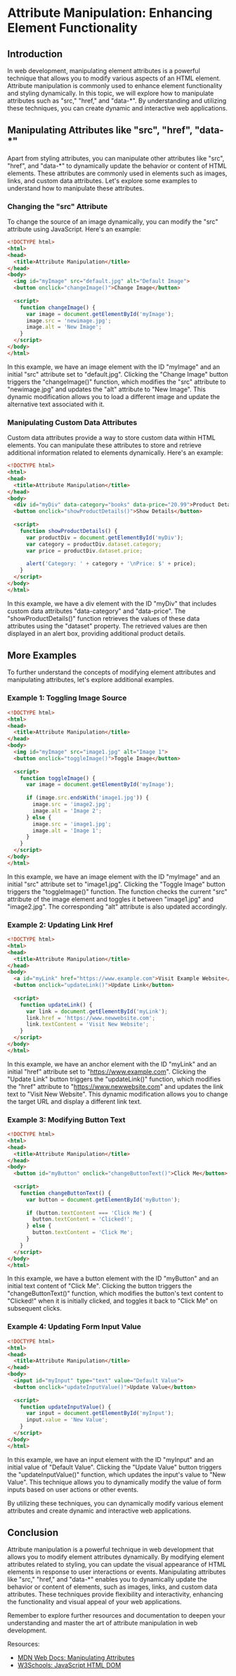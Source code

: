 # Attribute Manipulation: Enhancing Element Functionality

## Introduction

In web development, manipulating element attributes is a powerful technique that allows you to modify various aspects of an HTML element. Attribute manipulation is commonly used to enhance element functionality and styling dynamically. In this topic, we will explore how to manipulate attributes such as "src," "href," and "data-*". By understanding and utilizing these techniques, you can create dynamic and interactive web applications.

## Manipulating Attributes like "src", "href", "data-*"

Apart from styling attributes, you can manipulate other attributes like "src", "href", and "data-*" to dynamically update the behavior or content of HTML elements. These attributes are commonly used in elements such as images, links, and custom data attributes. Let's explore some examples to understand how to manipulate these attributes.

### Changing the "src" Attribute

To change the source of an image dynamically, you can modify the "src" attribute using JavaScript. Here's an example:

```html
<!DOCTYPE html>
<html>
<head>
  <title>Attribute Manipulation</title>
</head>
<body>
  <img id="myImage" src="default.jpg" alt="Default Image">
  <button onclick="changeImage()">Change Image</button>
  
  <script>
    function changeImage() {
      var image = document.getElementById('myImage');
      image.src = 'newimage.jpg';
      image.alt = 'New Image';
    }
  </script>
</body>
</html>
```

In this example, we have an image element with the ID "myImage" and an initial "src" attribute set to "default.jpg". Clicking the "Change Image" button triggers the "changeImage()" function, which modifies the "src" attribute to "newimage.jpg" and updates the "alt" attribute to "New Image". This dynamic modification allows you to load a different image and update the alternative text associated with it.

### Manipulating Custom Data Attributes

Custom data attributes provide a way to store custom data within HTML elements. You can manipulate these attributes to store and retrieve additional information related to elements dynamically. Here's an example:



```html
<!DOCTYPE html>
<html>
<head>
  <title>Attribute Manipulation</title>
</head>
<body>
  <div id="myDiv" data-category="books" data-price="20.99">Product Details</div>
  <button onclick="showProductDetails()">Show Details</button>
  
  <script>
    function showProductDetails() {
      var productDiv = document.getElementById('myDiv');
      var category = productDiv.dataset.category;
      var price = productDiv.dataset.price;
      
      alert('Category: ' + category + '\nPrice: $' + price);
    }
  </script>
</body>
</html>
```

In this example, we have a div element with the ID "myDiv" that includes custom data attributes "data-category" and "data-price". The "showProductDetails()" function retrieves the values of these data attributes using the "dataset" property. The retrieved values are then displayed in an alert box, providing additional product details.

## More Examples

To further understand the concepts of modifying element attributes and manipulating attributes, let's explore additional examples.

### Example 1: Toggling Image Source

```html
<!DOCTYPE html>
<html>
<head>
  <title>Attribute Manipulation</title>
</head>
<body>
  <img id="myImage" src="image1.jpg" alt="Image 1">
  <button onclick="toggleImage()">Toggle Image</button>
  
  <script>
    function toggleImage() {
      var image = document.getElementById('myImage');
      
      if (image.src.endsWith('image1.jpg')) {
        image.src = 'image2.jpg';
        image.alt = 'Image 2';
      } else {
        image.src = 'image1.jpg';
        image.alt = 'Image 1';
      }
    }
  </script>
</body>
</html>
```

In this example, we have an image element with the ID "myImage" and an initial "src" attribute set to "image1.jpg". Clicking the "Toggle Image" button triggers the "toggleImage()" function. The function checks the current "src" attribute of the image element and toggles it between "image1.jpg" and "image2.jpg". The corresponding "alt" attribute is also updated accordingly.

### Example 2: Updating Link Href

```html
<!DOCTYPE html>
<html>
<head>
  <title>Attribute Manipulation</title>
</head>
<body>
  <a id="myLink" href="https://www.example.com">Visit Example Website</a>
  <button onclick="updateLink()">Update Link</button>
  
  <script>
    function updateLink() {
      var link = document.getElementById('myLink');
      link.href = 'https://www.newwebsite.com';
      link.textContent = 'Visit New Website';
    }
  </script>
</body>
</html>
```

In this example, we have an anchor element with the ID "myLink" and an initial "href" attribute set to "https://www.example.com". Clicking the "Update Link" button triggers the "updateLink()" function, which modifies the "href" attribute to "https://www.newwebsite.com" and updates the link text to "Visit New Website". This dynamic modification allows you to change the target URL and display a different link text.

### Example 3: Modifying Button Text

```html
<!DOCTYPE html>
<html>
<head>
  <title>Attribute Manipulation</title>
</head>
<body>
  <button id="myButton" onclick="changeButtonText()">Click Me</button>
  
  <script>
    function changeButtonText() {
      var button = document.getElementById('myButton');
      
      if (button.textContent === 'Click Me') {
        button.textContent = 'Clicked!';
      } else {
        button.textContent = 'Click Me';
      }
    }
  </script>
</body>
</html>
```

In this example, we have a button element with the ID "myButton" and an initial text content of "Click Me". Clicking the button triggers the "changeButtonText()" function, which modifies the button's text content to "Clicked!" when it is initially clicked, and toggles it back to "Click Me" on subsequent clicks.

### Example 4: Updating Form Input Value

```html
<!DOCTYPE html>
<html>
<head>
  <title>Attribute Manipulation</title>
</head>
<body>
  <input id="myInput" type="text" value="Default Value">
  <button onclick="updateInputValue()">Update Value</button>
  
  <script>
    function updateInputValue() {
      var input = document.getElementById('myInput');
      input.value = 'New Value';
    }
  </script>
</body>
</html>
```

In this example, we have an input element with the ID "myInput" and an initial value of "Default Value". Clicking the "Update Value" button triggers the "updateInputValue()" function, which updates the input's value to "New Value". This technique allows you to dynamically modify the value of form inputs based on user actions or other events.

By utilizing these techniques, you can dynamically modify various element attributes and create dynamic and interactive web applications.

## Conclusion

Attribute manipulation is a powerful technique in web development that allows you to modify element attributes dynamically. By modifying element attributes related to styling, you can update the visual appearance of HTML elements in response to user interactions or events. Manipulating attributes like "src," "href," and "data-*" enables you to dynamically update the behavior or content of elements, such as images, links, and custom data attributes. These techniques provide flexibility and interactivity, enhancing the functionality and visual appeal of your web applications.

Remember to explore further resources and documentation to deepen your understanding and master the art of attribute manipulation in web development.

Resources:
- [MDN Web Docs: Manipulating Attributes](https://developer.mozilla.org/en-US/docs/Learn/JavaScript/Client-side_web_APIs/Manipulating_documents#Changing_attribute_values)
- [W3Schools: JavaScript HTML DOM](https://www.w3schools.com/js/js_htmldom.asp)